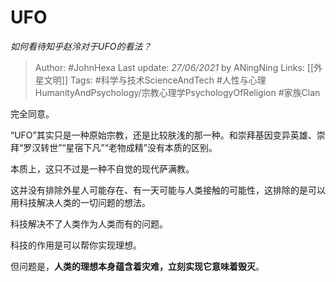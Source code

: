 # UFO
*如何看待知乎赵泠对于UFO的看法？*

> Author: #JohnHexa 
Last update: *27/06/2021* by ANingNing
Links: [[外星文明]]
Tags: #科学与技术ScienceAndTech #人性与心理HumanityAndPsychology/宗教心理学PsychologyOfReligion #家族Clan 



完全同意。

“UFO”其实只是一种原始宗教，还是比较肤浅的那一种。和崇拜基因变异英雄、崇拜“罗汉转世”“星宿下凡”“老物成精”没有本质的区别。

本质上，这只不过是一种不自觉的现代萨满教。

这并没有排除外星人可能存在、有一天可能与人类接触的可能性，这排除的是可以用科技解决人类的一切问题的想法。

科技解决不了人类作为人类而有的问题。

科技的作用是可以帮你实现理想。

但问题是，**人类的理想本身蕴含着灾难，立刻实现它意味着毁灭**。

  
